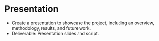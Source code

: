 # Presentation

- Create a presentation to showcase the project, including an overview, methodology, results, and future work.
- Deliverable: Presentation slides and script.
